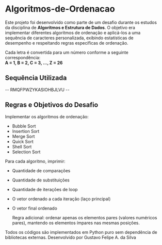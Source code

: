 # Algoritmos-de-Ordenacao

Este projeto foi desenvolvido como parte de um desafio durante os estudos da disciplina de **Algoritmos e Estrutura de Dados**. O objetivo era implementar diferentes algoritmos de ordenação e aplicá-los a uma sequência de caracteres personalizada, exibindo estatísticas de desempenho e respeitando regras específicas de ordenação.

Cada letra é convertida para um número conforme a seguinte correspondência:  
**A = 1, B = 2, C = 3, ..., Z = 26**



## Sequência Utilizada
 -- RMQFPWZYKASIOHBJLVU --


## Regras e Objetivos do Desafio

Implementar os algoritmos de ordenação:
  - Bubble Sort
  - Insertion Sort
  - Merge Sort
  - Quick Sort
  - Shell Sort
  - Selection Sort

Para cada algoritmo, imprimir:
  - Quantidade de comparações
  - Quantidade de substituições
  - Quantidade de iterações de loop
  - O vetor ordenado a cada iteração (laço principal)
  - O vetor final ordenado

    Regra adicional: ordenar apenas os elementos pares (valores numéricos pares), mantendo os elementos ímpares nas mesmas posições.


Todos os códigos são implementados em Python puro sem dependência de bibliotecas externas.
Desenvolvido por Gustavo Felipe A. da Silva
